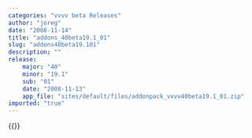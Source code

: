 ```yaml
---
categories: "vvvv beta Releases"
author: "joreg"
date: "2008-11-14"
title: "addons_40beta19.1_01"
slug: "addons40beta19.101"
description: ""
release: 
    major: "40"
    minor: "19.1"
    sub: "01"
    date: "2008-11-13"
    app_file: "sites/default/files/addonpack_vvvv40beta19.1_01.zip"
imported: "true"
---
```


{{<previousRelease>}}


